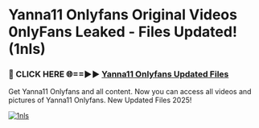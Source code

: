 # Yanna11 Onlyfans Original Videos 0nlyFans Leaked - Files Updated! (1nls)

<h3>🔴 CLICK HERE 🌐==►► <a href="https://tinyurl.com/ehrbuxhb" rel="nofollow">Yanna11 Onlyfans Updated Files</a></h3>

Get Yanna11 Onlyfans and all content. Now you can access all videos and pictures of Yanna11 Onlyfans. New Updated Files 2025!

[![1nls](https://i.imgur.com/lVYEuWS.gif)](https://tinyurl.com/ehrbuxhb)
